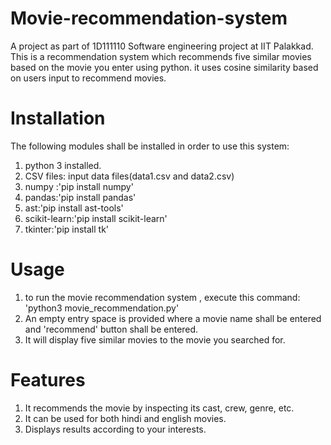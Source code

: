 # Movie-recommendation-system
A project as part of 1D111110 Software engineering project at IIT Palakkad.   
This is a recommendation system which recommends five similar movies based on the movie you enter using python.
it uses cosine similarity based on users input to recommend movies.
# Installation
The following modules shall be installed in order to use this system:
1. python 3 installed.
2. CSV files: input data files(data1.csv and data2.csv)
3. numpy :'pip install numpy'
4. pandas:'pip install pandas'
5. ast:'pip install ast-tools'
6. scikit-learn:'pip install scikit-learn'
7. tkinter:'pip install tk'
# Usage
1. to run the movie recommendation system , execute this command:
   'python3 movie_recommendation.py'
2.  An empty entry space is provided where a movie name shall be entered and 'recommend' button shall be entered.
3. It will display five similar movies to the movie you searched for.
# Features
1. It recommends the movie by inspecting its cast, crew, genre, etc.
2. It can be used for both hindi and english movies.
3. Displays results according to your interests.

